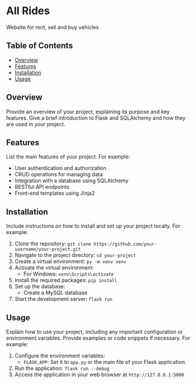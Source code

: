 # All Rides

Website for rent, sell and buy vehicles

## Table of Contents

- [Overview](#overview)
- [Features](#features)
- [Installation](#installation)
- [Usage](#usage)

## Overview

Provide an overview of your project, explaining its purpose and key features. Give a brief introduction to Flask and SQLAlchemy and how they are used in your project.

## Features

List the main features of your project. For example:

- User authentication and authorization
- CRUD operations for managing data
- Integration with a database using SQLAlchemy
- RESTful API endpoints
- Front-end templates using Jinja2

## Installation

Include instructions on how to install and set up your project locally. For example:

1. Clone the repository: `git clone https://github.com/your-username/your-project.git`
2. Navigate to the project directory: `cd your-project`
3. Create a virtual environment: `py -m venv venv`
4. Activate the virtual environment:
   - For Windows: `venv\Scripts\activate`
5. Install the required packages: `pip install`
6. Set up the database:
   - Create a MySQL database
7. Start the development server: `flask run`

## Usage

Explain how to use your project, including any important configuration or environment variables. Provide examples or code snippets if necessary. For example:

1. Configure the environment variables:
   - `FLASK_APP`: Set it to `app.py` or the main file of your Flask application.
2. Run the application: `flask run --debug`
3. Access the application in your web browser at `http://127.0.0.1:5000`


